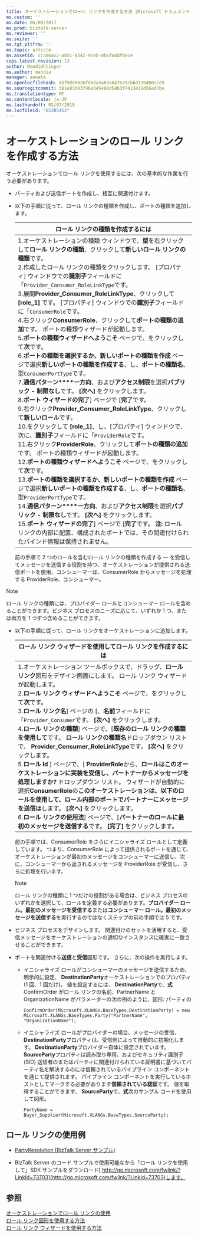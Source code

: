 ```yaml
---
title: オーケストレーションでロール リンクを作成する方法 |Microsoft ドキュメント
ms.custom: ''
ms.date: 06/08/2017
ms.prod: biztalk-server
ms.reviewer: ''
ms.suite: ''
ms.tgt_pltfrm: ''
ms.topic: article
ms.assetid: cc386ac2-a851-4342-9ceb-0b6faddf4ece
caps.latest.revision: 13
author: MandiOhlinger
ms.author: mandia
manager: anneta
ms.openlocfilehash: 8bf9dd0026fd0da3a83e847639cbbd130400ccd9
ms.sourcegitcommit: 381e83d43796a345488d54b3f7413e11d56ad7be
ms.translationtype: MT
ms.contentlocale: ja-JP
ms.lasthandoff: 05/07/2019
ms.locfileid: "65385452"
---
```

# <a name="how-to-create-role-links-in-orchestrations"></a>オーケストレーションのロール リンクを作成する方法
オーケストレーションでロール リンクを使用するには、次の基本的な作業を行う必要があります。  
  
-   パーティおよび送信ポートを作成し、相互に関連付けます。  
  
-   以下の手順に従って、ロール リンクの種類を作成し、ポートの種類を追加します。  
  
    |ロール リンクの種類を作成するには|  
    |--------------------------------|  
    |1.オーケストレーションの種類 ウィンドウで、**型**を右クリックして**ロール リンクの種類**、クリックして**新しいロール リンクの種類**です。<br />2.作成したロール リンクの種類をクリックします。 [プロパティ] ウィンドウでの**識別子**フィールドに「`Provider_Consumer_RoleLinkType`です。<br />3.展開**Provider_Consumer_RoleLinkType**、クリックして **[role_1]** です。 [プロパティ] ウィンドウでの**識別子**フィールドに「`ConsumerRole`です。<br />4.右クリック**ConsumerRole**、クリックして**ポートの種類の追加**です。 ポートの種類ウィザードが起動します。<br />5.**ポートの種類ウィザードへようこそ** ページで、をクリックして**次**です。<br />6.**ポートの種類を選択するか、新しいポートの種類を作成** ページで選択**新しいポートの種類を作成する**、し、**ポートの種類名**、型`ConsumerPortType`です。<br />7.**通信パターン****一方向**、および**アクセス制限**を選択**パブリック - 制限なし**です。 **[次へ]** をクリックします。<br />8.**ポート ウィザードの完了**] ページで [**完了**です。<br />9.右クリック**Provider_Consumer_RoleLinkType**、クリックして**新しいロール**です。<br />10.をクリックして **[role_1]**、し、[プロパティ] ウィンドウで、次に、**識別子**フィールドに「`ProviderRole`です。<br />11.右クリック**ProviderRole**、クリックして**ポートの種類の追加**です。 ポートの種類ウィザードが起動します。<br />12.**ポートの種類ウィザードへようこそ** ページで、をクリックして**次**です。<br />13.**ポートの種類を選択するか、新しいポートの種類を作成** ページで選択**新しいポートの種類を作成する**、し、**ポートの種類名**、型`ProviderPortType`です。<br />14.**通信パターン****一方向**、および**アクセス制限**を選択**パブリック - 制限なし**です。 **[次へ]** をクリックします。<br />15.**ポート ウィザードの完了**] ページで [**完了**です。 **注:**    ロール リンクの内部に配置、構成されたポートでは、その関連付けられたバインド情報は保持されません。|  
  
     前の手順で 2 つのロールを含むロール リンクの種類を作成する — を受信してメッセージを送信する役割を持つ、オーケストレーションが提供される送信ポートを使用、コンシューマーは、ConsumerRole からメッセージを処理する ProviderRole、コンシューマー。  
  
> [!NOTE]
>  ロール リンクの種類には、プロバイダー ロールとコンシューマー ロールを含めることができます。ビジネス プロセスのニーズに応じて、いずれか 1 つ、または両方を 1 つずつ含めることができます。  
  
-   以下の手順に従って、ロール リンクをオーケストレーションに追加します。  
  
    |ロール リンク ウィザードを使用してロール リンクを作成するには|  
    |---------------------------------------------------------|  
    |1.オーケストレーション ツールボックスで、ドラッグ、**ロール リンク**図形をデザイン画面にします。 ロール リンク ウィザードが起動します。<br />2.**ロール リンク ウィザードへようこそ** ページで、をクリックして**次**です。<br />3.**ロール リンク名**] ページの [、**名前**フィールドに「`Provider_Consumer`です。 **[次へ]** をクリックします。<br />4.**ロール リンクの種類**] ページで、[**既存のロール リンクの種類を使用して**です。 **ロール リンクの種類名**ドロップダウン リストで、 **Provider_Consumer_RoleLinkType**です。 **[次へ]** をクリックします。<br />5.**ロール Id** ] ページで、[ **ProviderRole**から、**ロールはこのオーケストレーションに実装を受信し、パートナーからメッセージを処理しますか?** ドロップダウン リスト。 ウィザードが自動的に選択**ConsumerRole**の**このオーケストレーションは、以下のロールを使用して、ロール内部のポートでパートナーにメッセージを送信は**します。 **[次へ]** をクリックします。<br />6.**ロール リンクの使用法**] ページで、[**パートナーのロールに最初のメッセージを送信する**です。 **[完了]** をクリックします。|  
  
     前の手順では、ConsumerRole をさらにイニシャライズ ロールとして定義しています。 つまり、ConsumerRole によって提供されるポートを通じて、オーケストレーションが最初のメッセージをコンシューマーに送信し、次に、コンシューマーから返されるメッセージを ProviderRole が受信し、さらに処理を行います。  
  
    > [!NOTE]
    >  ロール リンクの種類に 1 つだけの役割がある場合は、ビジネス プロセスのいずれかを選択して、ロールを定義する必要があります。**プロバイダー ロール。最初のメッセージを受信する**または**コンシューマー ロール。最初のメッセージを送信する**を実行するのではなくステップの前の手順では 5 です。  
  
-   ビジネス プロセスをデザインします。 関連付けのセットを活用すると、受信メッセージをオーケストレーションの適切なインスタンスに確実に一致させることができます。  
  
-   ポートを関連付ける**送信**と**受信**図形です。 さらに、次の操作を実行します。  
  
    -   イニシャライズ ロールがコンシューマーのメッセージを送信するため、明示的に設定、 **DestinationParty**オーケストレーションでのプロパティ (1 回、1 回だけ)。 値を設定するには、 **DestinationParty**で、**式**ConfirmOrder がロール リンクの名前、PartnerName と OrganizationName がパラメーターの次の例のように、図形: パーティの  
  
        ```  
        ConfirmOrder(Microsoft.XLANGs.BaseTypes.DestinationParty) = new Microsoft.XLANGs.BaseTypes.Party("PartnerName", "OrganizationName");  
        ```  
  
    -   イニシャライズ ロールがプロバイダーの場合、メッセージの受信、 **DestinationParty**プロパティは、受信側によって自動的に初期化します。 **DestinationParty**プロバイダー自体に設定されています。 **SourceParty**プロパティは読み取り専用、およびセキュリティ識別子 (SID) 送信者のまたはパーティに関連付けられている証明書に基づいてパーティ名を解決するのには信頼されているパイプライン コンポーネントを通じて提供されます。 パイプライン コンポーネントを実行しているホストとしてマークする必要があります**信頼されている認証**です。 値を取得することができます、 **SourceParty**で、**式**次のサンプル コードを使用して図形。  
  
        ```  
        PartyName = Buyer_Supplier(Microsoft.XLANGs.BaseTypes.SourceParty);  
        ```  
  
## <a name="examples-of-using-role-links"></a>ロール リンクの使用例  
  
-   [PartyResolution (BizTalk Server サンプル)](../core/partyresolution-biztalk-server-sample.md)  
  
-   BizTalk Server のコード サンプルで使用可能なから「ロール リンクを使用して」SDK サンプルをダウンロード[ http://go.microsoft.com/fwlink/?LinkId=73703](http://go.microsoft.com/fwlink/?LinkId=73703)します。  
  
## <a name="see-also"></a>参照  
 [オーケストレーションでロール リンクの使用](../core/using-role-links-in-orchestrations.md)   
 [ロール リンク図形を使用する方法](../core/how-to-use-the-role-link-shape.md)   
 [ロール リンク ウィザードを使用する方法](../core/how-to-use-the-role-link-wizard.md)
